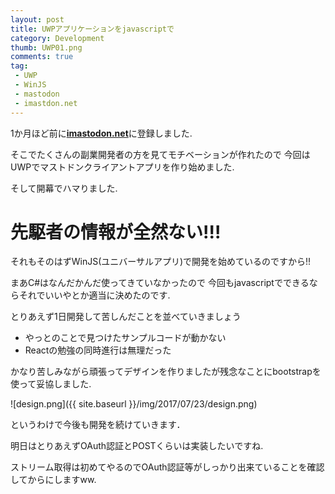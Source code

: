 ```yaml
---
layout: post
title: UWPアプリケーションをjavascriptで
category: Development
thumb: UWP01.png
comments: true
tag:
 - UWP
 - WinJS
 - mastodon
 - imastdon.net
---
```


1か月ほど前に[**imastodon.net**](https://imastodon.net)に登録しました.

そこでたくさんの副業開発者の方を見てモチベーションが作れたので
今回はUWPでマストドンクライアントアプリを作り始めました.

そして開幕でハマりました.


# 先駆者の情報が全然ない!!!

それもそのはずWinJS(ユニバーサルアプリ)で開発を始めているのですから!!

まあC#はなんだかんだ使ってきていなかったので
今回もjavascriptでできるならそれでいいやとか適当に決めたのです.

とりあえず1日開発して苦しんだことを並べていきましょう

* やっとのことで見つけたサンプルコードが動かない
* Reactの勉強の同時進行は無理だった

かなり苦しみながら頑張ってデザインを作りましたが残念なことにbootstrapを使って妥協しました.

![design.png]({{ site.baseurl }}/img/2017/07/23/design.png)

というわけで今後も開発を続けていきます．

明日はとりあえずOAuth認証とPOSTくらいは実装したいですね.

ストリーム取得は初めてやるのでOAuth認証等がしっかり出来ていることを確認してからにしますww.
